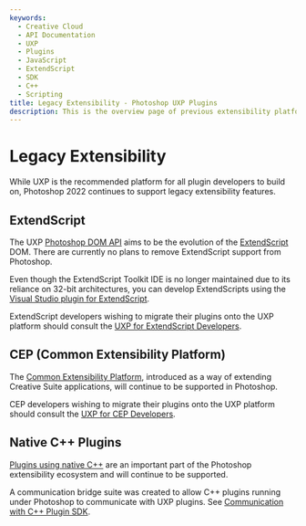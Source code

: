 ```yaml
---
keywords:
  - Creative Cloud
  - API Documentation
  - UXP
  - Plugins
  - JavaScript
  - ExtendScript
  - SDK
  - C++
  - Scripting
title: Legacy Extensibility - Photoshop UXP Plugins
description: This is the overview page of previous extensibility platforms on Photoshop
---
```


# Legacy Extensibility

While UXP is the recommended platform for all plugin developers to build on, Photoshop 2022 continues to support legacy extensibility features.

## ExtendScript

The UXP [Photoshop DOM API](../../ps_reference/) aims to be the evolution of the [ExtendScript](https://www.adobe.com/devnet/photoshop/scripting.html) DOM. There are currently no plans to remove ExtendScript support from Photoshop.

Even though the ExtendScript Toolkit IDE is no longer maintained due to its reliance on 32-bit architectures, you can develop ExtendScripts using the [Visual Studio plugin for ExtendScript](https://marketplace.visualstudio.com/items?itemName=Adobe.extendscript-debug).

ExtendScript developers wishing to migrate their plugins onto the UXP platform should consult the [UXP for ExtendScript Developers](./uxp_for_you/uxp_for_extendscript_devs).


## CEP (Common Extensibility Platform)

The [Common Extensibility Platform](https://www.adobe.io/apis/creativecloud/cep.html), introduced as a way of extending Creative Suite applications, will continue to be supported in Photoshop.

CEP developers wishing to migrate their plugins onto the UXP platform should consult the [UXP for CEP Developers](./uxp_for_you/uxp_for_cep_devs).


## Native C++ Plugins

[Plugins using native C++](https://www.adobe.com/devnet/photoshop/sdk.html) are an important part of the Photoshop extensibility ecosystem and will continue to be supported.

A communication bridge suite was created to allow C++ plugins running under Photoshop to communicate with UXP plugins. See [Communication with C++ Plugin SDK](../ps_reference/media/cpp-pluginsdk).
